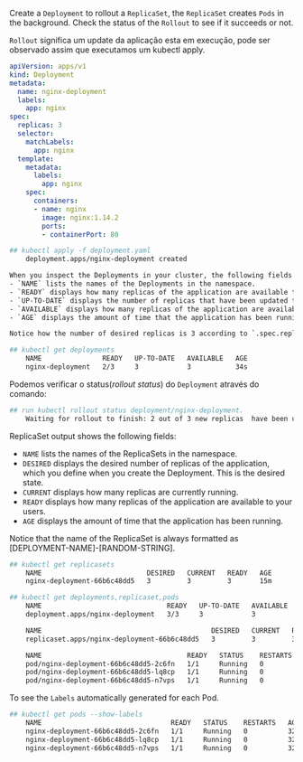 Create a `Deployment` to rollout a `ReplicaSet`, the `ReplicaSet` creates `Pods` in the background.
Check the status of the `Rollout` to see if it succeeds or not.

`Rollout` significa um update da aplicação esta em execução, pode ser observado assim que executamos um kubectl apply.

``` yaml
apiVersion: apps/v1
kind: Deployment
metadata:
  name: nginx-deployment
  labels:
    app: nginx
spec:
  replicas: 3
  selector:
    matchLabels:
      app: nginx
  template:
    metadata:
      labels:
        app: nginx
    spec:
      containers:
      - name: nginx
        image: nginx:1.14.2
        ports:
        - containerPort: 80

```
``` bash
## kubectl apply -f deployment.yaml       
    deployment.apps/nginx-deployment created

When you inspect the Deployments in your cluster, the following fields are displayed:
- `NAME` lists the names of the Deployments in the namespace.
- `READY` displays how many replicas of the application are available to your users. It follows the pattern ready/desired.
- `UP-TO-DATE` displays the number of replicas that have been updated to achieve the desired state.
- `AVAILABLE` displays how many replicas of the application are available to your users.
- `AGE` displays the amount of time that the application has been running.

Notice how the number of desired replicas is 3 according to `.spec.replicas` field.

## kubectl get deployments
    NAME               READY   UP-TO-DATE   AVAILABLE   AGE
    nginx-deployment   2/3     3            3           34s
```

Podemos verificar o status(*rollout status*) do `Deployment` através do comando:
``` bash
## run kubectl rollout status deployment/nginx-deployment.
    Waiting for rollout to finish: 2 out of 3 new replicas  have been updated... deployment "nginx-deployment" successfully rolled out
```

ReplicaSet output shows the following fields:
- `NAME` lists the names of the ReplicaSets in the namespace.
- `DESIRED` displays the desired number of replicas of the application, which you define when you create the Deployment. This is the desired state.
- `CURRENT` displays how many replicas are currently running.
- `READY` displays how many replicas of the application are available to your users.
- `AGE` displays the amount of time that the application has been running.

Notice that the name of the ReplicaSet is always formatted as [DEPLOYMENT-NAME]-[RANDOM-STRING].

``` bash
## kubectl get replicasets                           
    NAME                          DESIRED   CURRENT   READY   AGE
    nginx-deployment-66b6c48dd5   3         3         3       15m

## kubectl get deployments,replicaset,pods 
    NAME                               READY   UP-TO-DATE   AVAILABLE   AGE
    deployment.apps/nginx-deployment   3/3     3            3           28m

    NAME                                          DESIRED   CURRENT   READY   AGE
    replicaset.apps/nginx-deployment-66b6c48dd5   3         3         3       28m

    NAME                                    READY   STATUS    RESTARTS   AGE
    pod/nginx-deployment-66b6c48dd5-2c6fn   1/1     Running   0          28m
    pod/nginx-deployment-66b6c48dd5-lq8cp   1/1     Running   0          28m
    pod/nginx-deployment-66b6c48dd5-n7vps   1/1     Running   0          28m
```

To see the `Labels` automatically generated for each Pod.
``` bash
## kubectl get pods --show-labels   
    NAME                                READY   STATUS    RESTARTS   AGE   LABELS
    nginx-deployment-66b6c48dd5-2c6fn   1/1     Running   0          32m   app=nginx,pod-template-hash=66b6c48dd5
    nginx-deployment-66b6c48dd5-lq8cp   1/1     Running   0          32m   app=nginx,pod-template-hash=66b6c48dd5
    nginx-deployment-66b6c48dd5-n7vps   1/1     Running   0          32m   app=nginx,pod-template-hash=66b6c48dd5
```

